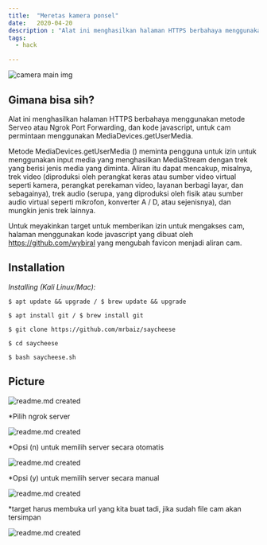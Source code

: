 ```yaml
---
title:  "Meretas kamera ponsel"
date:   2020-04-20
description : "Alat ini menghasilkan halaman HTTPS berbahaya menggunakan metode Serveo atau Ngrok Port Forwarding, dan kode javascript, untuk cam permintaan menggunakan MediaDevices.getUserMedia."
tags:
  - hack

---
```


![camera main img](https://static.wixstatic.com/media/149864_084ea01f60bc4dbcb785a02a14d70ff7~mv2.png/v1/fill/w_560,h_362,al_c,q_85,usm_0.66_1.00_0.01/camera-hack-final.webp)

 ## Gimana bisa sih?
Alat ini menghasilkan halaman HTTPS berbahaya menggunakan metode Serveo atau Ngrok Port Forwarding, dan kode javascript, untuk cam permintaan menggunakan MediaDevices.getUserMedia.

Metode MediaDevices.getUserMedia () meminta pengguna untuk izin untuk menggunakan input media yang menghasilkan MediaStream dengan trek yang berisi jenis media yang diminta. Aliran itu dapat mencakup, misalnya, trek video (diproduksi oleh perangkat keras atau sumber video virtual seperti kamera, perangkat perekaman video, layanan berbagi layar, dan sebagainya), trek audio (serupa, yang diproduksi oleh fisik atau sumber audio virtual seperti mikrofon, konverter A / D, atau sejenisnya), dan mungkin jenis trek lainnya. 

Untuk meyakinkan target untuk memberikan izin untuk mengakses cam, halaman menggunakan kode javascript yang dibuat oleh https://github.com/wybiral yang mengubah favicon menjadi aliran cam.


## Installation

*Installing (Kali Linux/Mac):*

  ``$ apt update && upgrade / $ brew update && upgrade``

  ``$ apt install git / $ brew install git``

  ``$ git clone https://github.com/mrbaiz/saycheese``

  ``$ cd saycheese``

  ``$ bash saycheese.sh``

## Picture
![readme.md created](https://fajaragungn.github.io/post/cam-prank/1.png)

*Pilih ngrok server 

![readme.md created](https://fajaragungn.github.io/post/cam-prank/2.png)

*Opsi (n) untuk memilih server secara otomatis

![readme.md created](https://fajaragungn.github.io/post/cam-prank/3.png)

*Opsi (y) untuk memilih server secara manual

![readme.md created](https://fajaragungn.github.io/post/cam-prank/4.png)

*target harus membuka url yang kita buat tadi, jika sudah file cam akan tersimpan

![readme.md created](https://fajaragungn.github.io/post/cam-prank/5.png)
